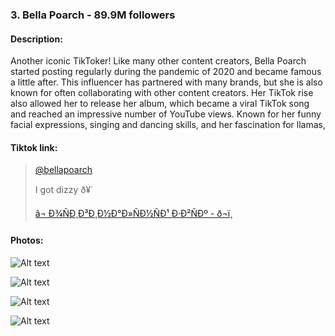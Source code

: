 ### 3. Bella Poarch - 89.9M followers

#### Description:

Another iconic TikToker! Like many other content creators, Bella Poarch started posting regularly during the pandemic of 2020 and became famous a little after. This influencer has partnered with many brands, but she is also known for often collaborating with other content creators. Her TikTok rise also allowed her to release her album, which became a viral TikTok song and reached an impressive number of YouTube views. Known for her funny facial expressions, singing and dancing skills, and her fascination for llamas, 

#### Tiktok link:



> 
> 
> [@bellapoarch](https://www.tiktok.com/@bellapoarch "@bellapoarch") 
> 
>  I got dizzy ð¥´
>  
> 
> 
> [â¬ Ð¾ÑÐ¸Ð³Ð¸Ð½Ð°Ð»ÑÐ½ÑÐ¹ Ð·Ð²ÑÐº - ð¬ï¸](https://www.tiktok.com/music/Ð¾ÑÐ¸Ð³Ð¸Ð½Ð°Ð»ÑÐ½ÑÐ¹-Ð·Ð²ÑÐº-7067549981984541441 "â¬ Ð¾ÑÐ¸Ð³Ð¸Ð½Ð°Ð»ÑÐ½ÑÐ¹ Ð·Ð²ÑÐº - ð¬ï¸") 
> 
> 







#### Photos:

![Alt text](https://celebmafia.com/wp-content/uploads/2023/03/bella-poarch-nickelodeon-s-2023-kids-choice-awards-2.jpg "a title") 

![Alt text](https://www.thefamouspeople.com/profiles/images/bella-poarch-101462-4.jpg "a title") 

![Alt text](https://www.thelist.com/img/gallery/what-you-never-knew-about-bella-poarch/intro-1635433744.jpg "a title") 

![Alt text](https://www.thewikifeed.com/wp-content/uploads/2021/08/bella-poarch-1.jpg "a title") 


